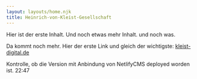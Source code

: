 ```yaml
---
layout: layouts/home.njk
title: Heinrich-von-Kleist-Gesellschaft
---
```


Hier ist der erste Inhalt. Und noch etwas mehr Inhalt. und noch was.

Da kommt noch mehr. Hier der erste Link und gleich der wichtigste: [kleist-digital.de](https://kleist-digital.de) 

Kontrolle, ob die Version mit Anbindung von NetlifyCMS deployed worden ist.
22:47